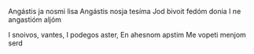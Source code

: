 Angástis ja nosmi lisa
Angástis nosja tesíma
Jod bivoit fedóm donia
I ne angastióm aljóm

I snoivos, vantes,
I podegos aster,
En ahesnom apstim
Me vopeti menjom serd
